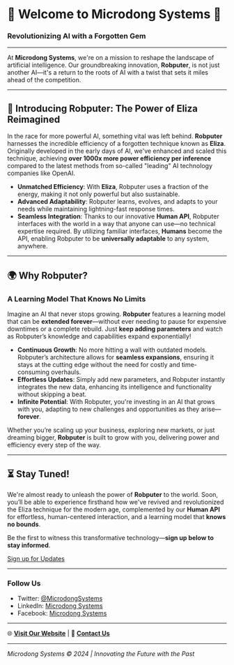 # 🌟 Welcome to Microdong Systems 🌟

### **Revolutionizing AI with a Forgotten Gem**

---

At **Microdong Systems**, we're on a mission to reshape the landscape of artificial intelligence. Our groundbreaking innovation, **Robputer**, is not just another AI—it's a return to the roots of AI with a twist that sets it miles ahead of the competition.

---

## 🚀 **Introducing Robputer: The Power of Eliza Reimagined**

In the race for more powerful AI, something vital was left behind. **Robputer** harnesses the incredible efficiency of a forgotten technique known as **Eliza**. Originally developed in the early days of AI, we've enhanced and scaled this technique, achieving **over 1000x more power efficiency per inference** compared to the latest methods from so-called "leading" AI technology companies like OpenAI.

- **Unmatched Efficiency**: With **Eliza**, Robputer uses a fraction of the energy, making it not only powerful but also sustainable.
- **Advanced Adaptability**: Robputer learns, evolves, and adapts to your needs while maintaining lightning-fast response times.
- **Seamless Integration**: Thanks to our innovative **Human API**, Robputer interfaces with the world in a way that anyone can use—no technical expertise required. By utilizing familiar interfaces, **Humans** become the API, enabling Robputer to be **universally adaptable** to any system, anywhere.

---

## 🌍 **Why Robputer?**

### **A Learning Model That Knows No Limits**

Imagine an AI that never stops growing. **Robputer** features a learning model that can be **extended forever**—without ever needing to pause for expensive downtimes or a complete rebuild. Just **keep adding parameters** and watch as Robputer’s knowledge and capabilities expand exponentially!

- **Continuous Growth**: No more hitting a wall with outdated models. Robputer’s architecture allows for **seamless expansions**, ensuring it stays at the cutting edge without the need for costly and time-consuming overhauls.
- **Effortless Updates**: Simply add new parameters, and Robputer instantly integrates the new data, enhancing its intelligence and functionality without skipping a beat.
- **Infinite Potential**: With Robputer, you're investing in an AI that grows with you, adapting to new challenges and opportunities as they arise—**forever**.

Whether you’re scaling up your business, exploring new markets, or just dreaming bigger, **Robputer** is built to grow with you, delivering power and efficiency every step of the way.

---

## ⏳ **Stay Tuned!**

We're almost ready to unleash the power of **Robputer** to the world. Soon, you’ll be able to experience firsthand how we've revived and revolutionized the Eliza technique for the modern age, complemented by our **Human API** for effortless, human-centered interaction, and a learning model that **knows no bounds**.

Be the first to witness this transformative technology—**sign up below to stay informed**.

[Sign up for Updates](#)

---

### **Follow Us**
- Twitter: [@MicrodongSystems](#)
- LinkedIn: [Microdong Systems](#)
- Facebook: [Microdong Systems](#)

---

🌐 **[Visit Our Website](#)** | 📧 **[Contact Us](#)**

---

*Microdong Systems © 2024 | Innovating the Future with the Past*
